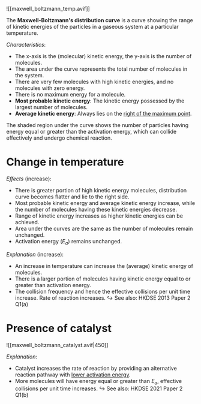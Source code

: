 ![[maxwell_boltzmann_temp.avif]]

The **Maxwell-Boltzmann's distribution curve** is a curve showing the range of kinetic energies of the particles in a gaseous system at a particular temperature.

*Characteristics*:
- The x-axis is the <span class="hi-blue">(molecular) kinetic energy</span>, the y-axis is the <span class="hi-blue">number of molecules</span>.
- The area under the curve represents the <span class="hi-green">total number of molecules in the system</span>.
- There are very few molecules with high kinetic energies, and no molecules with zero energy.
- There is no maximum energy for a molecule.
- **Most probable kinetic energy**: The kinetic energy possessed by the largest number of molecules.
- **Average kinetic energy**: Always lies on the <u>right of the maximum point</u>.

The shaded region under the curve shows the number of particles having energy equal or greater than the activation energy, which can collide effectively and undergo chemical reaction.

# Change in temperature
*Effects* (increase):
- There is greater portion of high kinetic energy molecules, distribution curve becomes flatter and lie to the right side.
- Most probable kinetic energy and average kinetic energy increase, while the number of molecules having these kinetic energies decrease.
- Range of kinetic energy increases as higher kinetic energies can be achieved.
- Area under the curves are the same as the number of molecules remain unchanged.
- Activation energy ($E_a$) remains unchanged.

*Explanation* (increase):
- An increase in temperature can increase the (average) kinetic energy of molecules.
- There is a larger portion of molecules having kinetic energy equal to or greater than activation energy.
- The collision frequency and hence the effective collisions per unit time increase. Rate of reaction increases.
↪ See also: HKDSE 2013 Paper 2 Q1(a)

# Presence of catalyst
![[maxwell_boltzmann_catalyst.avif|450]]

*Explanation*:
- Catalyst increases the rate of reaction by providing an alternative reaction pathway with <u>lower activation energy</u>.
- More molecules will have energy equal or greater than $E_a$, effective collisions per unit time increases.
↪ See also: HKDSE 2021 Paper 2 Q1(b)
